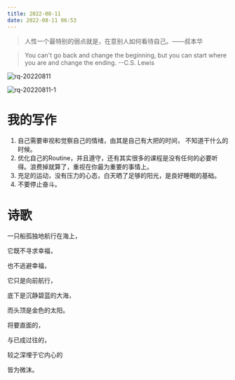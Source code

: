 ```yaml
---
title: 2022-08-11
date: 2022-08-11 06:53
---
```


> 人性一个最特别的弱点就是，在意别人如何看待自己。——叔本华

> You can't go back and change the beginning, but you can start where you are and change the ending. --C.S. Lewis

![rq-20220811](http://images.iotop.work/upic/20220811-rq-20220811.jpg)

![rq-20220811-1](http://images.iotop.work/upic/2022811-rq-20220811-1.jpg)

# 我的写作

1. 自己需要审视和觉察自己的情绪，由其是自己有大把的时间， 不知道干什么的时候。
2. 优化自己的Routine，并且遵守，还有其实很多的课程是没有任何的必要听得。浪费掉就算了，重视在你最为重要的事情上。
3. 充足的运动，没有压力的心态，白天晒了足够的阳光，是良好睡眠的基础。
4. 不要停止奋斗。



# 诗歌

一只船孤独地航行在海上，

它既不寻求幸福，

也不逃避幸福，

它只是向前航行，

底下是沉静碧蓝的大海，

而头顶是金色的太阳。

将要直面的，

与已成过往的，

较之深埋于它内心的

皆为微沫。

